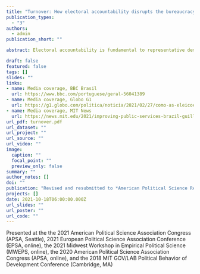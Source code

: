 ```yaml
---
title: "Turnover: How electoral accountability disrupts the bureaucracy and service delivery"
publication_types:
  - "3"
authors:
  - admin
publication_short: ""

abstract: Electoral accountability is fundamental to representative democracy. Yet, it can also be costly for governance because it generates turnover among bureaucrats (not just politicians) and disrupts the delivery of public services. Previous studies on the connection between political and bureaucratic turnover emphasize how incoming governments reshape the bureaucracy. This article argues that election losers also engage in bureaucratic shuffling before leaving office, and that this can depress public service delivery. I employ a close-races regression discontinuity design to demonstrate these turnover dynamics, using administrative data on the universe of government employees and healthcare services in Brazilian municipalities. The results show that the incumbent's electoral defeat causes dismissals of temporary employees, the hiring of more civil servants, and declines in healthcare service delivery before the winner takes office. These findings highlight the political strategies of lame-duck politicians and the consequential bureaucratic politics that follow elections.

draft: false
featured: false
tags: []
slides: ""
links:
- name: Media coverage, BBC Brasil
  url: https://www.bbc.com/portuguese/geral-56041389
- name: Media coverage, Globo G1
  url: https://g1.globo.com/politica/noticia/2021/02/27/como-as-eleicoes-municipais-afetam-os-servicos-publicos-no-brasil.ghtml
- name: Media coverage, MIT News
  url: https://news.mit.edu/2021/improving-public-services-brazil-guillermo-toral-0120
url_pdf: turnover.pdf
url_dataset: ""
url_project: ""
url_source: ""
url_video: ""
image:
  caption: ""
  focal_point: ""
  preview_only: false
summary: ""
author_notes: []
doi: ""
publication: "Revised and resubmitted to *American Political Science Review*"
projects: []
date: 2021-10-18T06:00:00.000Z
url_slides: ""
url_poster: ""
url_code: ""
---
```

Presented at the the 2021 American Political Science Association Congress (APSA, Seattle), 2021 European Political Science Association Conference (EPSA, online), the 2021 Midwest Workshop in Empirical Political Science (MWEPS, online), the 2020 American Political Science Association Congress (APSA, online), and the 2018 MIT GOV/LAB Political Behavior of Development Conference (Cambridge, MA)